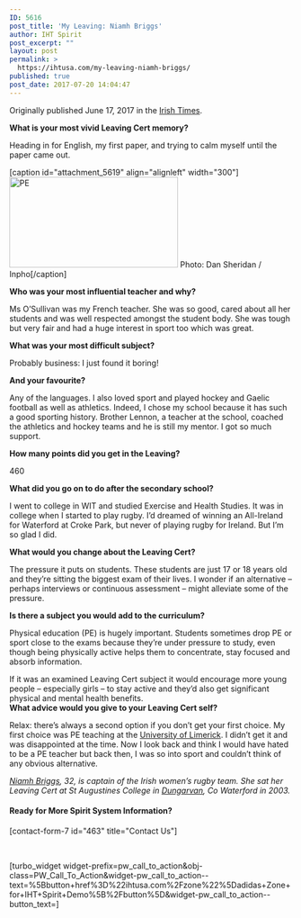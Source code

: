 ```yaml
---
ID: 5616
post_title: 'My Leaving: Niamh Briggs'
author: IHT Spirit
post_excerpt: ""
layout: post
permalink: >
  https://ihtusa.com/my-leaving-niamh-briggs/
published: true
post_date: 2017-07-20 14:04:47
---
```

Originally published June 17, 2017 in the <a href="https://www.irishtimes.com/news/education/my-leaving-niamh-briggs-1.3122998" target="_blank" rel="noopener">Irish Times</a>.

<strong>What is your most vivid Leaving Cert memory?</strong>

Heading in for English, my first paper, and trying to calm myself until the paper came out.<!--more-->

[caption id="attachment_5619" align="alignleft" width="300"]<a href="https://ihtusa.com/wp-content/uploads/2017/07/IrishTimes-capture-feature.jpg"><img class="size-medium wp-image-5619" src="https://ihtusa.com/wp-content/uploads/2017/07/IrishTimes-capture-feature-300x161.jpg" alt="PE" width="300" height="161" /></a> Photo: Dan Sheridan / Inpho[/caption]

<strong>Who was your most influential teacher and why?</strong>

Ms O’Sullivan was my French teacher. She was so good, cared about all her students and was well respected amongst the student body. She was tough but very fair and had a huge interest in sport too which was great.

<strong>What was your most difficult subject?</strong>

Probably business: I just found it boring!

<strong>And your favourite?</strong>

Any of the languages. I also loved sport and played hockey and Gaelic football as well as athletics. Indeed, I chose my school because it has such a good sporting history. Brother Lennon, a teacher at the school, coached the athletics and hockey teams and he is still my mentor. I got so much support.

<strong>How many points did you get in the Leaving?</strong>

460

<strong>What did you go on to do after the secondary school?</strong>

I went to college in WIT and studied Exercise and Health Studies. It was in college when I started to play rugby. I’d dreamed of winning an All-Ireland for Waterford at Croke Park, but never of playing rugby for Ireland. But I’m so glad I did.

<strong>What would you change about the Leaving Cert?</strong>

The pressure it puts on students. These students are just 17 or 18 years old and they’re sitting the biggest exam of their lives. I wonder if an alternative – perhaps interviews or continuous assessment – might alleviate some of the pressure.

<strong>Is there a subject you would add to the curriculum?</strong>

Physical education (PE) is hugely important. Students sometimes drop PE or sport close to the exams because they’re under pressure to study, even though being physically active helps them to concentrate, stay focused and absorb information.
<div id="div-gpt-ad-InContent-1" class="ad-inline-article" data-google-query-id="CK_yycO4mNUCFVVofgodD98CFg">
<div id="google_ads_iframe_/4844766/The_Irish_Times/News/News_InContent_0__container__">If it was an examined Leaving Cert subject it would encourage more young people – especially girls – to stay active and they’d also get significant physical and mental health benefits.</div>
</div>
<strong>What advice would you give to your Leaving Cert self?</strong>

Relax: there’s always a second option if you don’t get your first choice. My first choice was PE teaching at the <a class="search" href="https://www.irishtimes.com/search/search-7.1213540?tag_organisation=University%20of%20Limerick&amp;article=true">University of Limerick</a>. I didn’t get it and was disappointed at the time. Now I look back and think I would have hated to be a PE teacher but back then, I was so into sport and couldn’t think of any obvious alternative.

<em><a class="search" href="https://www.irishtimes.com/search/search-7.1213540?tag_person=Niamh%20Briggs&amp;article=true">Niamh Briggs</a>, 32, is captain of the Irish women’s rugby team. She sat her Leaving Cert at St Augustines College in <a class="search" href="https://www.irishtimes.com/search/search-7.1213540?tag_company=Dungarvan&amp;article=true">Dungarvan</a>, Co Waterford in 2003.</em>
<h4>Ready for More Spirit System Information?</h4>
[contact-form-7 id="463" title="Contact Us"]

&nbsp;

[turbo_widget widget-prefix=pw_call_to_action&obj-class=PW_Call_To_Action&widget-pw_call_to_action--text=%5Bbutton+href%3D%22ihtusa.com%2Fzone%22%5Dadidas+Zone+for+IHT+Spirit+Demo%5B%2Fbutton%5D&widget-pw_call_to_action--button_text=]

&nbsp;